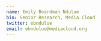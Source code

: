```yaml
---
name: Emily Boardman Ndulue
bio: Senior Research, Media Cloud
twitter: ebndulue
email: ebndulue@mediacloud.org
---
```

